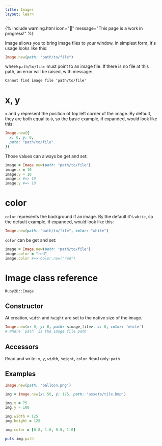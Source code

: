 ```yaml
---
title: Images
layout: learn
---
```


{% include warning.html icon="🚧" message="This page is a work in progress!" %}

Image allows you to bring image files to your window. In simplest form, it's usage looks like this:

```ruby
Image.new(path: "path/to/file")
```

where `path/to/file` must point to an image file. If there is no file at this path, an error will be raised, with message:

`Cannot find image file 'path/to/file'`

# x, y

`x` and `y` represent the position of top left corner of the image. By default, they are both equal to `0`, so the basic example, if expanded, would look like this:

```ruby
Image.new({
  x: 0, y: 0,
  path: "path/to/file"
})
```

Those values can always be get and set:

```ruby
image = Image.new(path: "path/to/file")
image.x = 10
image.y = 10
image.x #=> 10
image.y #=> 10
```

# color

`color` represents the background if an image. By the default it's `white`, so the default example, if expanded, would look like this:

```ruby
Image.new(path: "path/to/file", color: "white")
```

`color` can be get and set:

```ruby
image = Image.new(path: "path/to/file")
image.color = "red"
image.color #=> Color.new("red")
```

# Image class reference

`Ruby2D::Image`

## Constructor

At creation, `width` and `height` are set to the native size of the image.

```ruby
Image.new(x: 0, y: 0, path: <image_file>, z: 0, color: 'white')
# Where `path` is the image file path
```

## Accessors

Read and write: `x`, `y`, `width`, `height`, `color`
Read only: `path`

## Examples

```ruby
Image.new(path: 'balloon.png')

img = Image.new(x: 50, y: 175, path: 'assets/tile.bmp')

img.x = 75
img.y = 100

img.width = 125
img.height = 125

img.color = [0.8, 1.0, 0.5, 1.0]

puts img.path
```
